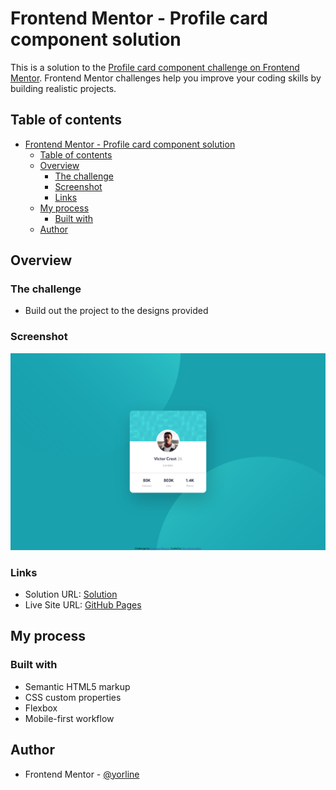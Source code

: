 # Frontend Mentor - Profile card component solution

This is a solution to the [Profile card component challenge on Frontend Mentor](https://www.frontendmentor.io/challenges/profile-card-component-cfArpWshJ). Frontend Mentor challenges help you improve your coding skills by building realistic projects. 

## Table of contents

- [Frontend Mentor - Profile card component solution](#Frontend-Mentor---Profile-card-component-solution)
  - [Table of contents](#Table-of-contents)
  - [Overview](#Overview)
    - [The challenge](#The-challenge)
    - [Screenshot](#Screenshot)
    - [Links](#Links)
  - [My process](#My-process)
    - [Built with](#Built-with)
  - [Author](#Author)



## Overview

### The challenge

- Build out the project to the designs provided

### Screenshot

![](./screenshot.png)

### Links

- Solution URL: [Solution](https://www.frontendmentor.io/solutions/html-css-and-bem-am1Cy4EVQ)
- Live Site URL: [GitHub Pages](https://bouhraoua-yacine.github.io/profile-card-component-main/)

## My process

### Built with

- Semantic HTML5 markup
- CSS custom properties
- Flexbox
- Mobile-first workflow

## Author

- Frontend Mentor - [@yorline](https://www.frontendmentor.io/profile/yorline)

